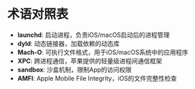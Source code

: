 # 术语对照表

- **launchd**: 启动进程，负责iOS/macOS启动后的进程管理
- **dyld**: 动态链接器，加载依赖的动态库
- **Mach-O**: 可执行文件格式，用于iOS/macOS系统中的应用程序
- **XPC**: 跨进程通信，苹果提供的轻量级进程间通信框架
- **sandbox**: 沙盒机制，限制App的访问权限
- **AMFI**: Apple Mobile File Integrity，iOS的文件完整性检查
